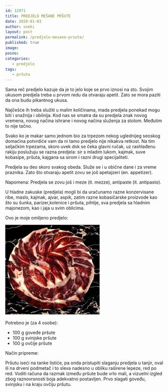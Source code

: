 ```yaml
---
id: 12971
title: PREDJELO MEŠANE PRŠUTE
date: 2020-01-03
author: sneki
layout: post
permalink: /predjelo-mesane-prsute/
published: true
image: 
posno: 
categories:
   - predjelo
tags: 
   - pršuta
---
```

Sama reč predjelo kazuje da je to jelo koje se prvo iznosi na sto. Svojim ukusom predjela treba u prvom redu da otvaraju apetit. Zato se mora paziti da ona budu pikantnog ukusa.

Najčešće ih treba služiti u malim količinama, mada predjela ponekad mogu biti i snažnija i obilnija. Kod nas se smatra da su predjela znak novog vremena, novog načina ishrane i novog načina služenja za stolom. Međutim to nije tačno.

Svako ko je makar samo jednom bio za trpezom nekog uglednijeg seoskog domaćina potvrdiće vam da ni tamo predjelo nije nikakva retkost. Na tim seljačkim trpezama, skoro uvek dok se čeka glavni ručak, uz rashlađenu
rakiju poslužuju se razna predjela: sir s mladim lukom, kajmak, suve kobasipe, pršuta, kajgana sa sirom i razni drugi specijaliteti.

Predjela su deo skoro svakog obeda. Služe se i u obične dane i za vreme praznika. Zato što otvaraju apetit zovu se još apetajzeri (en. appetizer).

Napomena: Predjela se zovu još i meze (it. mezze), antipaste (it. antipasto).

U hladne zakuske (predjela) mogli bi da uračunamo razne konzervisane ribe, maslo, kajmak, ajvar, aspik, zatim razne kobasičarske proizvode kao što su šunka, parizer,kolenice i pršuta, pihtije, sva predjela sa hladnim majonezom, kao i jaja u svim oblicima.

Ovo je moje omiljeno predjelo:

<img class="alignnone size-medium wp-image-9490" src="/wp-content/uploads/2020/01/prsuta.jpg" alt="prsuta" width="300" height="285">

Potrebno je (za 4 osobe):

* 100 g goveđe pršute 
* 100 g svinjske pršute
* 100 g ovčije pršute

Način pripreme:

Pršutu iseći na tanke listiće, pa onda pristupiti slaganju predjela u tanjir, oval ili na drveni podmetač i to sleva nadesno u obliku raširene lepeze, red po red. Voditi računa da razmak između pršute bude vrlo mali, a vizuelni izgled zbog raznovrsnosti boja adekvatno postavljen. Prvo slagati goveđu, svinjsku i na kraju ovčiju pršutu.

 

  

